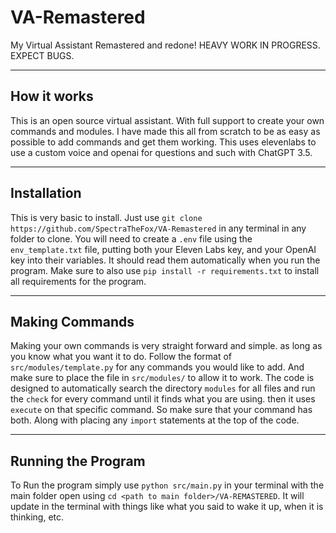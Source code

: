 # VA-Remastered
My Virtual Assistant Remastered and redone! HEAVY WORK IN PROGRESS. EXPECT BUGS.
***
## How it works
This is an open source virtual assistant. With full support to create your own commands and modules. I have made this all from scratch to be as easy as possible to add commands and get them working. This uses elevenlabs to use a custom voice and openai for questions and such with ChatGPT 3.5. 
***
## Installation
This is very basic to install. Just use `git clone https://github.com/SpectraTheFox/VA-Remastered` in any terminal in any folder to clone. You will need to create a `.env` file using the `env_template.txt` file, putting both your Eleven Labs key, and your OpenAI key into their variables. It should read them automatically when you run the program. Make sure to also use `pip install -r requirements.txt` to install all requirements for the program.
***
## Making Commands
Making your own commands is very straight forward and simple. as long as you know what you want it to do. Follow the format of `src/modules/template.py` for any commands you would like to add. And make sure to place the file in `src/modules/` to allow it to work. The code is designed to automatically search the directory `modules` for all files and run the `check` for every command until it finds what you are using. then it uses `execute` on that specific command. So make sure that your command has both. Along with placing any `import` statements at the top of the code.
***
## Running the Program
To Run the program simply use `python src/main.py` in your terminal with the main folder open using `cd <path to main folder>/VA-REMASTERED`. It will update in the terminal with things like what you said to wake it up, when it is thinking, etc.